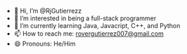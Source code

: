 - 👋 Hi, I’m @RjGutierrezz
- 👀 I’m interested in being a full-stack programmer
- 🌱 I’m currently learning Java, Javacript, C++, and Python
- 📫 How to reach me: rovergutierrez007@gmail.com
- 😄 Pronouns: He/Him

<!---
RjGutierrezz/RjGutierrezz is a ✨ special ✨ repository because its `README.md` (this file) appears on your GitHub profile.
You can click the Preview link to take a look at your changes.
--->
